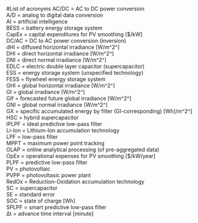 #List of acronyms
AC/DC = AC to DC power conversion  
A/D = analog to digital data conversion  
AI = artificial intelligence  
BESS = battery energy storage system  
CapEx = capital expenditures for PV smoothing [\$/kW]  
DC/AC = DC to AC power conversion (inversion)  
dHI = diffused horizontal irradiance [W/m^2^]  
DHI = direct horizontal irradiance [W/m^2^]  
DNI = direct normal irradiance [W/m^2^]  
EDLC = electric double layer capacitor (supercapacitor)  
ESS = energy storage system (unspecified technology)  
FESS = flywheel energy storage system  
GHI = global horizontal irradiance [W/m^2^]  
GI = global irradiance [W/m^2^]  
GIf = forecasted future global irradiance [W/m^2^]  
GNI = global normal irradiance [W/m^2^]  
GX = specific accumulated energy by filter (GI-corresponding) [Wh]/m^2^]  
HSC = hybrid supercapacitor  
IPLPF = ideal predictive low-pass filter  
Li-Ion = Lithium-Ion accumulation technology  
LPF = low-pass filter  
MPPT = maximum power point tracking  
OLAP = online analytical processing (of pre-aggregated data)  
OpEx = operational expenses for PV smoothing [\$/kW/year]  
PLPF = predictive low-pass filter  
PV = photovoltaic  
PVPP = photovoltasic power plant  
RedOx = Reduction-Oxidation accumulation technology  
SC = supercapacitor  
SE = standard error  
SOC = state of charge [Wh]  
SPLPF = smart predictive low-pass filter  
Δt = advance time interval [minute]

